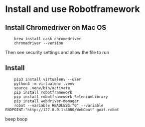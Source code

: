 # Install and use Robotframework

## Install Chromedriver on Mac OS

        brew install cask chromedriver
        chromedriver --version

Then see security settings and allow the file to run

## Install

        pip3 install virtualenv --user
        python3 -m virtualenv .venv
        source .venv/bin/activate
        pip install robotframework
        pip install robotframework-SeleniumLibrary
        pip install webdriver-manager
        robot --variable HEADLESS:"0" --variable ENDPOINT:"http://127.0.0.1:8080/WebGoat" goat.robot

beep boop
